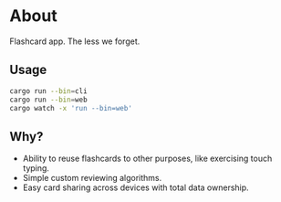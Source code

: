 # About

Flashcard app.
The less we forget.

## Usage

```sh
cargo run --bin=cli
cargo run --bin=web
cargo watch -x 'run --bin=web'
```

## Why?

* Ability to reuse flashcards to other purposes, like exercising touch typing.
* Simple custom reviewing algorithms.
* Easy card sharing across devices with total data ownership.